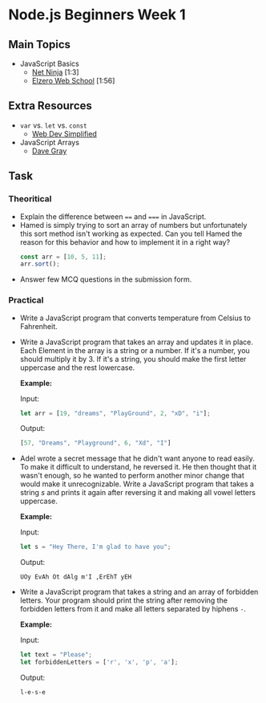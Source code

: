 # Node.js Beginners Week 1

## Main Topics

* JavaScript Basics
    - [Net Ninja](https://www.youtube.com/playlist?list=PL4cUxeGkcC9haFPT7J25Q9GRB_ZkFrQAc) [1:3]
    - [Elzero Web School](https://www.youtube.com/playlist?list=PLDoPjvoNmBAx3kiplQR_oeDqLDBUDYwVv) [1:56]

## Extra Resources

* `var` vs. `let` vs. `const`
    - [Web Dev Simplified](https://www.youtube.com/watch?v=9WIJQDvt4Us)
* JavaScript Arrays
    - [Dave Gray](https://www.youtube.com/watch?v=0SyTDl4pb4w)


## Task


### Theoritical
* Explain the difference between `==` and `===` in JavaScript.
* Hamed is simply trying to sort an array of numbers but unfortunately this sort method isn't working as expected. Can you tell Hamed the reason for this behavior and how to implement it in a right way?
    ```js
    const arr = [10, 5, 11];
    arr.sort();
    ```
* Answer few MCQ questions in the submission form.

### Practical
* Write a JavaScript program that converts temperature from Celsius to Fahrenheit.

* Write a JavaScript program that takes an array and updates it in place. Each Element in the array is a string or a number. If it's a number, you should multiply it by 3. If it's a string, you should make the first letter uppercase and the rest lowercase.
    
    **Example:**

    Input:
    ```js
    let arr = [19, "dreams", "PlayGround", 2, "xD", "i"];
    ```
    Output:
    ```js
    [57, "Dreams", "Playground", 6, "Xd", "I"]
    ```

* Adel wrote a secret message that he didn't want anyone to read easily. To make it difficult to understand, he reversed it. He then thought that it wasn't enough, so he wanted to perform another minor change that would make it unrecognizable. Write a JavaScript program that takes a string $s$ and prints it again after reversing it and making all vowel letters uppercase.
    
    **Example:**

    Input:
    ```js
    let s = "Hey There, I'm glad to have you";
    ```
    Output:
    ```
    UOy EvAh Ot dAlg m'I ,ErEhT yEH
    ```

* Write a JavaScript program that takes a string and an array of forbidden letters. Your program should print the string after removing the forbidden letters from it and make all letters separated by hiphens `-`.

    **Example:**

    Input:
    ```js
    let text = "Please";
    let forbiddenLetters = ['r', 'x', 'p', 'a'];
    ```
    Output:
    ```
    l-e-s-e
    ```